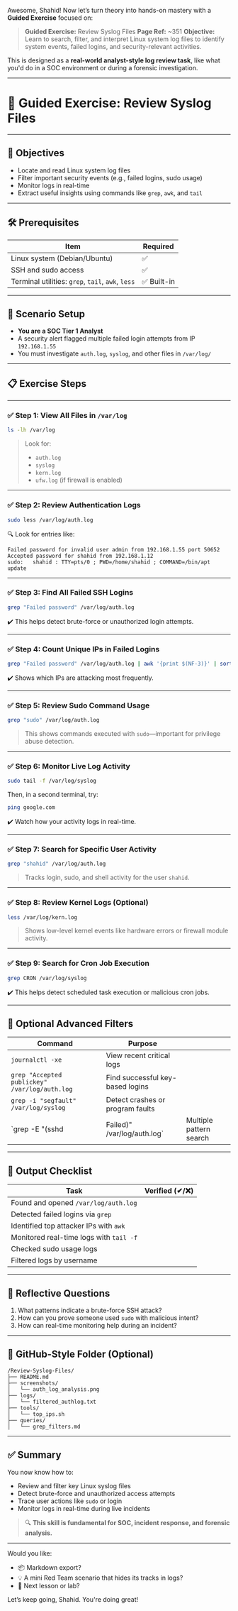 Awesome, Shahid!
Now let’s turn theory into hands-on mastery with a **Guided Exercise** focused on:

> **Guided Exercise:** Review Syslog Files
> **Page Ref:** \~351
> **Objective:** Learn to search, filter, and interpret Linux system log files to identify system events, failed logins, and security-relevant activities.

This is designed as a **real-world analyst-style log review task**, like what you'd do in a SOC environment or during a forensic investigation.

---

# 🧪 Guided Exercise: Review Syslog Files

---

## 🎯 Objectives

* Locate and read Linux system log files
* Filter important security events (e.g., failed logins, sudo usage)
* Monitor logs in real-time
* Extract useful insights using commands like `grep`, `awk`, and `tail`

---

## 🛠️ Prerequisites

| Item                                              | Required   |
| ------------------------------------------------- | ---------- |
| Linux system (Debian/Ubuntu)                      | ✅          |
| SSH and sudo access                               | ✅          |
| Terminal utilities: `grep`, `tail`, `awk`, `less` | ✅ Built-in |

---

## 🧱 Scenario Setup

* **You are a SOC Tier 1 Analyst**
* A security alert flagged multiple failed login attempts from IP `192.168.1.55`
* You must investigate `auth.log`, `syslog`, and other files in `/var/log/`

---

## 📋 Exercise Steps

---

### ✅ Step 1: View All Files in `/var/log`

```bash
ls -lh /var/log
```

> Look for:
>
> * `auth.log`
> * `syslog`
> * `kern.log`
> * `ufw.log` (if firewall is enabled)

---

### ✅ Step 2: Review Authentication Logs

```bash
sudo less /var/log/auth.log
```

🔍 Look for entries like:

```
Failed password for invalid user admin from 192.168.1.55 port 50652
Accepted password for shahid from 192.168.1.12
sudo:   shahid : TTY=pts/0 ; PWD=/home/shahid ; COMMAND=/bin/apt update
```

---

### ✅ Step 3: Find All Failed SSH Logins

```bash
grep "Failed password" /var/log/auth.log
```

✔️ This helps detect brute-force or unauthorized login attempts.

---

### ✅ Step 4: Count Unique IPs in Failed Logins

```bash
grep "Failed password" /var/log/auth.log | awk '{print $(NF-3)}' | sort | uniq -c | sort -nr
```

✔️ Shows which IPs are attacking most frequently.

---

### ✅ Step 5: Review Sudo Command Usage

```bash
grep "sudo" /var/log/auth.log
```

> This shows commands executed with `sudo`—important for privilege abuse detection.

---

### ✅ Step 6: Monitor Live Log Activity

```bash
sudo tail -f /var/log/syslog
```

Then, in a second terminal, try:

```bash
ping google.com
```

✔️ Watch how your activity logs in real-time.

---

### ✅ Step 7: Search for Specific User Activity

```bash
grep "shahid" /var/log/auth.log
```

> Tracks login, sudo, and shell activity for the user `shahid`.

---

### ✅ Step 8: Review Kernel Logs (Optional)

```bash
less /var/log/kern.log
```

> Shows low-level kernel events like hardware errors or firewall module activity.

---

### ✅ Step 9: Search for Cron Job Execution

```bash
grep CRON /var/log/syslog
```

✔️ This helps detect scheduled task execution or malicious cron jobs.

---

## 📝 Optional Advanced Filters

| Command                                       | Purpose                          |                         |
| --------------------------------------------- | -------------------------------- | ----------------------- |
| `journalctl -xe`                              | View recent critical logs        |                         |
| `grep "Accepted publickey" /var/log/auth.log` | Find successful key-based logins |                         |
| `grep -i "segfault" /var/log/syslog`          | Detect crashes or program faults |                         |
| \`grep -E "(sshd                              | Failed)" /var/log/auth.log\`     | Multiple pattern search |

---

## 📂 Output Checklist

| Task                                    | Verified (✔/❌) |
| --------------------------------------- | -------------- |
| Found and opened `/var/log/auth.log`    |                |
| Detected failed logins via `grep`       |                |
| Identified top attacker IPs with `awk`  |                |
| Monitored real-time logs with `tail -f` |                |
| Checked sudo usage logs                 |                |
| Filtered logs by username               |                |

---

## 🧠 Reflective Questions

1. What patterns indicate a brute-force SSH attack?
2. How can you prove someone used `sudo` with malicious intent?
3. How can real-time monitoring help during an incident?

---

## 📁 GitHub-Style Folder (Optional)

```
/Review-Syslog-Files/
├── README.md
├── screenshots/
│   └── auth_log_analysis.png
├── logs/
│   └── filtered_authlog.txt
├── tools/
│   └── top_ips.sh
├── queries/
│   └── grep_filters.md
```

---

## ✅ Summary

You now know how to:

* Review and filter key Linux syslog files
* Detect brute-force and unauthorized access attempts
* Trace user actions like `sudo` or login
* Monitor logs in real-time during live incidents

> 🔍 **This skill is fundamental for SOC, incident response, and forensic analysis.**

---

Would you like:

* 📦 Markdown export?
* 💡 A mini Red Team scenario that hides its tracks in logs?
* 🎯 Next lesson or lab?

Let’s keep going, Shahid. You're doing great!
